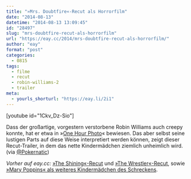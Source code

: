 ```yaml
---
title: "»Mrs. Doubtfire«-Recut als Horrorfilm"
date: "2014-08-13"
datetime: "2014-08-13 13:09:45"
id: "28497"
slug: "mrs-doubtfire-recut-als-horrorfilm"
url: "https://eay.cc/2014/mrs-doubtfire-recut-als-horrorfilm/"
author: "eay"
format: "post"
categories:
  - 0815
tags:
  - filme
  - recut
  - robin-williams-2
  - trailer
meta:
  - yourls_shorturl: "https://eay.li/2i1"
---
```


\[youtube id="1Ckv\_Dz-Sio"\]

Dass der großartige, vorgestern verstorbene Robin Williams auch creepy konnte, hat er etwa in »[One Hour Photo](http://www.imdb.com/title/tt0265459/)« bewiesen. Das aber selbst seine lustigen Parts auf diese Weise interpretiert werden können, zeigt dieser Recut-Trailer, in dem das nette Kindermädchen ziemlich unheimlich wird. (via [@Pokernatic](https://twitter.com/Pokernatic/status/499497037097082880))

_Vorher auf eay.cc:_ [»The Shining«-Recut](//eay.cc/2008/the-shining-redux/) und [»The Wrestler«-Recut](//eay.cc/2009/the-wrestler-grindhouse-trailer/), sowie [»Mary Poppins« als weiteres Kindermädchen des Schreckens](//eay.cc/2010/one-two-mary%e2%80%99s-coming-for-you/).
